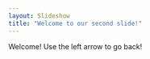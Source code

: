 ```yaml
---
layout: Slideshow
title: "Welcome to our second slide!"
---
```

Welcome!
Use the left arrow to go back!
